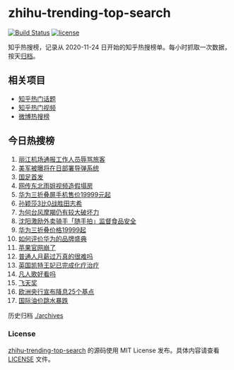 # zhihu-trending-top-search

[![Build Status](https://github.com/justjavac/zhihu-trending-top-search/workflows/ci/badge.svg?branch=main)](https://github.com/justjavac/zhihu-trending-top-search/actions)
[![license](https://img.shields.io/github/license/justjavac/zhihu-trending-top-search)](https://github.com/justjavac/zhihu-trending-top-search/blob/main/LICENSE)

知乎热搜榜，记录从 2020-11-24 日开始的知乎热搜榜单。每小时抓取一次数据，按天[归档](./archives)。

## 相关项目

- [知乎热门话题](https://github.com/justjavac/zhihu-trending-hot-questions)
- [知乎热门视频](https://github.com/justjavac/zhihu-trending-hot-video)
- [微博热搜榜](https://github.com/justjavac/weibo-trending-hot-search)

## 今日热搜榜

<!-- BEGIN -->
<!-- 最后更新时间 Sat Sep 14 2024 17:09:11 GMT+0800 (China Standard Time) -->

1. [丽江机场通报工作人员辱骂旅客](https://www.zhihu.com/search?q=%E4%B8%BD%E6%B1%9F%E6%9C%BA%E5%9C%BA%E9%80%9A%E6%8A%A5%E5%B7%A5%E4%BD%9C%E4%BA%BA%E5%91%98%E8%BE%B1%E9%AA%82%E6%97%85%E5%AE%A2)
1. [美军被曝将在日部署导弹系统](https://www.zhihu.com/search?q=%E7%BE%8E%E5%86%9B%E8%A2%AB%E6%9B%9D%E5%B0%86%E5%9C%A8%E6%97%A5%E9%83%A8%E7%BD%B2%E5%AF%BC%E5%BC%B9%E7%B3%BB%E7%BB%9F)
1. [国足首发](https://www.zhihu.com/search?q=%E5%9B%BD%E8%B6%B3%E9%A6%96%E5%8F%91)
1. [网传东北雨姐视频造假塌房](https://www.zhihu.com/search?q=%E7%BD%91%E4%BC%A0%E4%B8%9C%E5%8C%97%E9%9B%A8%E5%A7%90%E8%A7%86%E9%A2%91%E9%80%A0%E5%81%87%E5%A1%8C%E6%88%BF)
1. [华为三折叠屏手机售价19999元起](https://www.zhihu.com/search?q=%E5%8D%8E%E4%B8%BA%E4%B8%89%E6%8A%98%E5%8F%A0%E5%B1%8F%E6%89%8B%E6%9C%BA%E5%94%AE%E4%BB%B719999%E5%85%83%E8%B5%B7)
1. [孙颖莎3比0战胜田志希](https://www.zhihu.com/search?q=%E5%AD%99%E9%A2%96%E8%8E%8E3%E6%AF%940%E6%88%98%E8%83%9C%E7%94%B0%E5%BF%97%E5%B8%8C)
1. [为何台风摩羯仍有较大破坏力](https://www.zhihu.com/search?q=%E4%B8%BA%E4%BD%95%E5%8F%B0%E9%A3%8E%E6%91%A9%E7%BE%AF%E4%BB%8D%E6%9C%89%E8%BE%83%E5%A4%A7%E7%A0%B4%E5%9D%8F%E5%8A%9B)
1. [沈阳激励外卖骑手「随手拍」监督食品安全](https://www.zhihu.com/search?q=%E6%B2%88%E9%98%B3%E6%BF%80%E5%8A%B1%E5%A4%96%E5%8D%96%E9%AA%91%E6%89%8B%E3%80%8C%E9%9A%8F%E6%89%8B%E6%8B%8D%E3%80%8D%E7%9B%91%E7%9D%A3%E9%A3%9F%E5%93%81%E5%AE%89%E5%85%A8)
1. [华为三折叠价格19999起](https://www.zhihu.com/search?q=%E5%8D%8E%E4%B8%BA%E4%B8%89%E6%8A%98%E5%8F%A0%E4%BB%B7%E6%A0%BC19999%E8%B5%B7)
1. [如何评价华为的品牌盛典](https://www.zhihu.com/search?q=%E5%A6%82%E4%BD%95%E8%AF%84%E4%BB%B7%E5%8D%8E%E4%B8%BA%E7%9A%84%E5%93%81%E7%89%8C%E7%9B%9B%E5%85%B8)
1. [苹果官网崩了](https://www.zhihu.com/search?q=%E8%8B%B9%E6%9E%9C%E5%AE%98%E7%BD%91%E5%B4%A9%E4%BA%86)
1. [普通人月薪过万真的很难吗](https://www.zhihu.com/search?q=%E6%99%AE%E9%80%9A%E4%BA%BA%E6%9C%88%E8%96%AA%E8%BF%87%E4%B8%87%E7%9C%9F%E7%9A%84%E5%BE%88%E9%9A%BE%E5%90%97)
1. [英国凯特王妃已完成化疗治疗](https://www.zhihu.com/search?q=%E8%8B%B1%E5%9B%BD%E5%87%AF%E7%89%B9%E7%8E%8B%E5%A6%83%E5%B7%B2%E5%AE%8C%E6%88%90%E5%8C%96%E7%96%97%E6%B2%BB%E7%96%97)
1. [凡人歌好看吗](https://www.zhihu.com/search?q=%E5%87%A1%E4%BA%BA%E6%AD%8C%E5%A5%BD%E7%9C%8B%E5%90%97)
1. [飞天奖](https://www.zhihu.com/search?q=%E9%A3%9E%E5%A4%A9%E5%A5%96)
1. [欧洲央行宣布降息25个基点](https://www.zhihu.com/search?q=%E6%AC%A7%E6%B4%B2%E5%A4%AE%E8%A1%8C%E5%AE%A3%E5%B8%83%E9%99%8D%E6%81%AF25%E4%B8%AA%E5%9F%BA%E7%82%B9)
1. [国际油价跳水暴跌](https://www.zhihu.com/search?q=%E5%9B%BD%E9%99%85%E6%B2%B9%E4%BB%B7%E8%B7%B3%E6%B0%B4%E6%9A%B4%E8%B7%8C)

<!-- END -->

历史归档 [./archives](./archives)

### License

[zhihu-trending-top-search](https://github.com/justjavac/zhihu-trending-top-search) 的源码使用 MIT License
发布。具体内容请查看 [LICENSE](./LICENSE) 文件。
